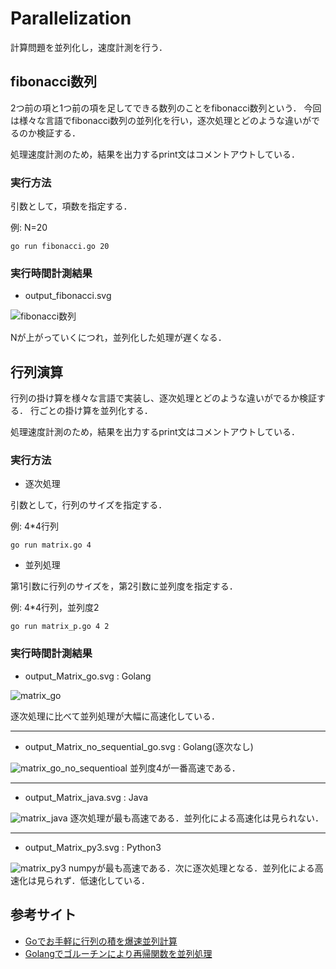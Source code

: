 # Parallelization
計算問題を並列化し，速度計測を行う．

## fibonacci数列
2つ前の項と1つ前の項を足してできる数列のことをfibonacci数列という．
今回は様々な言語でfibonacci数列の並列化を行い，逐次処理とどのような違いがでるのか検証する．

処理速度計測のため，結果を出力するprint文はコメントアウトしている．

### 実行方法 

引数として，項数を指定する．

例: N=20
```
go run fibonacci.go 20
```

### 実行時間計測結果

- output_fibonacci.svg

![fibonacci数列](https://github.com/e165726/Parallelization/blob/master/Fibonacci/output_fibonacci.svg)

Nが上がっていくにつれ，並列化した処理が遅くなる．

## 行列演算
行列の掛け算を様々な言語で実装し、逐次処理とどのような違いがでるか検証する．
行ごとの掛け算を並列化する．

処理速度計測のため，結果を出力するprint文はコメントアウトしている．

### 実行方法

- 逐次処理

引数として，行列のサイズを指定する．

例: 4*4行列
```
go run matrix.go 4
```

- 並列処理

 第1引数に行列のサイズを，第2引数に並列度を指定する．

 例: 4*4行列，並列度2
```
go run matrix_p.go 4 2 
```

### 実行時間計測結果

- output_Matrix_go.svg : Golang

![matrix_go](https://github.com/e165726/Parallelization/blob/master/Matrix/output_Matrix_go.svg)

逐次処理に比べて並列処理が大幅に高速化している．
___
- output_Matrix_no_sequential_go.svg : Golang(逐次なし)

![matrix_go_no_sequentioal](https://github.com/e165726/Parallelization/blob/master/Matrix/output_Matrix_no_sequential_go.svg)
並列度4が一番高速である．
___

- output_Matrix_java.svg : Java

![matrix_java](https://github.com/e165726/Parallelization/blob/master/Matrix/output_Matrix_java.svg)
逐次処理が最も高速である．並列化による高速化は見られない．
___

- output_Matrix_py3.svg : Python3

![matrix_py3](https://github.com/e165726/Parallelization/blob/master/Matrix/output_Matrix_py3.svg)
numpyが最も高速である．次に逐次処理となる．並列化による高速化は見られず．低速化している．

 
 ## 参考サイト
 - [Goでお手軽に行列の積を爆速並列計算](https://qiita.com/hamadu/items/fce4ee1e4b5c2c2d24df)
 - [Golangでゴルーチンにより再帰関数を並列処理](https://qiita.com/hiroykam/items/fdbb68ea21e5c67b8225)
